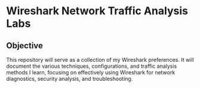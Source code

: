 # Wireshark Network Traffic Analysis Labs

## Objective
This repository will serve as a collection of my Wireshark preferences. It will document the various techniques, configurations, and traffic analysis methods I learn, focusing on effectively using Wireshark for network diagnostics, security analysis, and troubleshooting.


